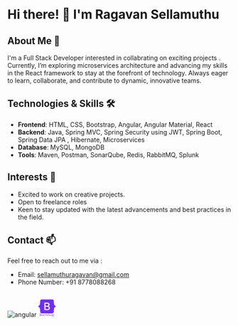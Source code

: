 # Hi there! 👋 I'm Ragavan Sellamuthu

## About Me 🌟

I'm a Full Stack Developer interested in collabrating on exciting projects . Currently, I’m exploring microservices architecture and advancing my skills in the React framework to stay at the forefront of technology. Always eager to learn, collaborate, and contribute to dynamic, innovative teams.

## Technologies & Skills 🛠️

- **Frontend**: HTML, CSS, Bootstrap, Angular, Angular Material, React
- **Backend**: Java, Spring MVC, Spring Security using JWT, Spring Boot, Spring Data JPA , Hibernate, Microservices
- **Database**: MySQL, MongoDB
- **Tools**: Maven, Postman, SonarQube, Redis, RabbitMQ, Splunk

## Interests 🤝

- Excited to work on creative projects.
- Open to freelance roles
- Keen to stay updated with the latest advancements and best practices in the field.

## Contact 📫
Feel free to reach out to me via :

- Email: sellamuthuragavan@gmail.com
- Phone Number: +91 8778088268

##
<img src="https://angular.io/assets/images/logos/angular/angular.svg" alt="angular" width="40" height="40"/>   <img src="https://raw.githubusercontent.com/devicons/devicon/master/icons/bootstrap/bootstrap-plain-wordmark.svg" alt="bootstrap" width="40" height="40"/>


